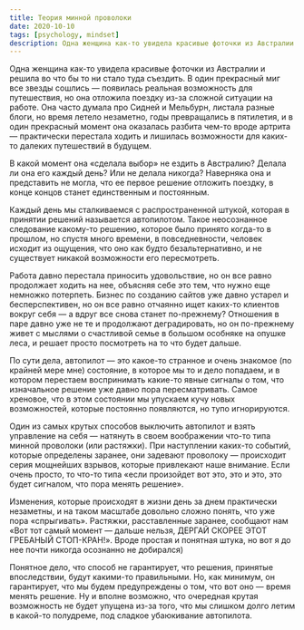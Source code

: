```yaml
---
title: Теория минной проволоки
date: 2020-10-10
tags: [psychology, mindset]
description: Одна женщина как-то увидела красивые фоточки из Австралии и решила во что бы то ни стало туда съездить. В один прекрасный миг все звезды сошлись — появилась реальная возможность для путешествия...
---
```


Одна женщина как-то увидела красивые фоточки из Австралии и решила во что бы то ни стало туда съездить. В один прекрасный миг все звезды сошлись — появилась реальная возможность для путешествия, но она отложила поездку из-за сложной ситуации на работе. Она часто думала про Сидней и Мельбурн, листала разные блоги, но время летело незаметно, годы превращались в пятилетия, и в один прекрасный момент она оказалась разбита чем-то вроде артрита — практически перестала ходить и лишилась возможности для каких-то далеких путешествий в будущем.

В какой момент она «сделала выбор» не ездить в Австралию? Делала ли она его каждый день? Или не делала никогда? Наверняка она и представить не могла, что ее первое решение отложить поездку, в конце концов станет единственным и постоянным. 

Каждый день мы сталкиваемся с распространенной штукой, которая в принятии решений называется автопилотом. Такое неосознанное следование какому-то решению, которое было принято когда-то в прошлом, но спустя много времени, в повседневности, человек исходит из ощущения, что оно как будто безальтернативно, и не существует никакой возможности его пересмотреть. 

Работа давно перестала приносить удовольствие, но он все равно продолжает ходить на нее, объясняя себе это тем, что нужно еще немножко потерпеть. Бизнес по созданию сайтов уже давно устарел и бесперспективен, но он все равно отчаянно ищет каких-то клиентов вокруг себя — а вдруг все снова станет по-прежнему? Отношения в паре давно уже не те и продолжают деградировать, но он по-прежнему живет с мыслями о счастливой семье в большом особняке на опушке леса, и решает просто посмотреть на то что будет дальше.

По сути дела, автопилот — это какое-то странное и очень знакомое (по крайней мере мне) состояние, в которое мы то и дело попадаем, и в котором перестаем воспринимать какие-то явные сигналы о том, что изначальное решение уже давно пора пересматривать. Самое хреновое, что в этом состоянии мы упускаем кучу новых возможностей, которые постоянно появляются, но тупо игнорируются.

Один из самых крутых способов выключить автопилот и взять управление на себя — натянуть в своем воображении что-то типа минной проволоки (или растяжки). При наступлении каких-то событий, которые определены заранее, они задевают проволоку — происходит серия мощнейших взрывов, которые привлекают наше внимание. Если очень просто, то что-то типа «если произойдет вот это, это и это, это будет сигналом, что пора менять решение».

Изменения, которые происходят в жизни день за днем практически незаметны, и на таком масштабе довольно сложно понять, что уже пора «спрыгивать». Растяжки, расставленные заранее, сообщают нам «Вот тот самый момент — дальше нельзя, ДЕРГАЙ СКОРЕЕ ЭТОТ ГРЕБАНЫЙ СТОП-КРАН!». Вроде простая и понятная штука, но вот я до нее почти никогда осознанно не добирался)

Понятное дело, что способ не гарантирует, что решения, принятые впоследствии, будут какими-то правильными. Но, как минимум, он гарантирует, что мы будем предупреждены о том, что вот оно — время менять решение. Ну и вполне возможно, что очередная крутая возможность не будет упущена из-за того, что мы слишком долго летим в какой-то полудреме, под сладкое убаюкивание автопилота.